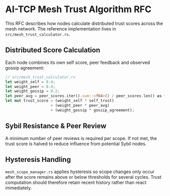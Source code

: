 # AI-TCP Mesh Trust Algorithm RFC

This RFC describes how nodes calculate distributed trust scores across the mesh network. The reference implementation lives in `src/mesh_trust_calculator.rs`.

## Distributed Score Calculation

Each node combines its own self score, peer feedback and observed gossip agreement:

```rust
// src/mesh_trust_calculator.rs
let weight_self = 0.4;
let weight_peer = 0.4;
let weight_gossip = 0.2;
let peer_avg = peer_scores.iter().sum::<f64>() / peer_scores.len() as f64;
let mut trust_score = (weight_self * self_trust)
                    + (weight_peer * peer_avg)
                    + (weight_gossip * gossip_agreement);
```

## Sybil Resistance & Peer Review

A minimum number of peer reviews is required per scope. If not met, the trust score is halved to reduce influence from potential Sybil nodes.

## Hysteresis Handling

`mesh_scope_manager.rs` applies hysteresis so scope changes only occur after the score remains above or below thresholds for several cycles. Trust computation should therefore retain recent history rather than react immediately.
